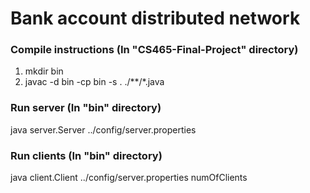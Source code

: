 # Bank account distributed network
### Compile instructions (In "CS465-Final-Project" directory)
1. mkdir bin
2. javac -d bin -cp bin -s . ./**/*.java
### Run server (In "bin" directory)
java server.Server ../config/server.properties
### Run clients (In "bin" directory)
java client.Client ../config/server.properties numOfClients
